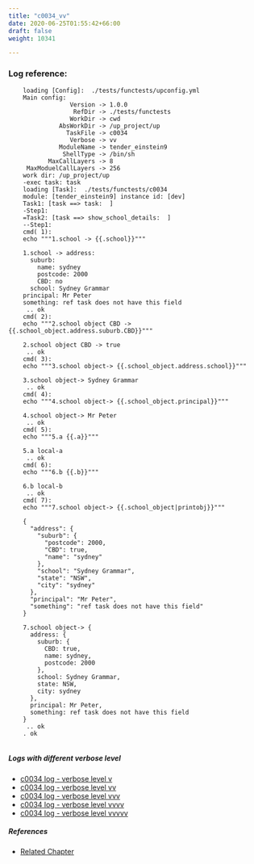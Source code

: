 ```yaml
---
title: "c0034_vv"
date: 2020-06-25T01:55:42+66:00
draft: false
weight: 10341

---
```


### Log reference: <no value>

```
    loading [Config]:  ./tests/functests/upconfig.yml
    Main config:
                 Version -> 1.0.0
                  RefDir -> ./tests/functests
                 WorkDir -> cwd
              AbsWorkDir -> /up_project/up
                TaskFile -> c0034
                 Verbose -> vv
              ModuleName -> tender_einstein9
               ShellType -> /bin/sh
           MaxCallLayers -> 8
     MaxModuelCallLayers -> 256
    work dir: /up_project/up
    -exec task: task
    loading [Task]:  ./tests/functests/c0034
    module: [tender_einstein9] instance id: [dev]
    Task1: [task ==> task:  ]
    -Step1:
    =Task2: [task ==> show_school_details:  ]
    --Step1:
    cmd( 1):
    echo """1.school -> {{.school}}"""
    
    1.school -> address:
      suburb:
        name: sydney
        postcode: 2000
        CBD: no
      school: Sydney Grammar
    principal: Mr Peter
    something: ref task does not have this field
     .. ok
    cmd( 2):
    echo """2.school object CBD -> {{.school_object.address.suburb.CBD}}"""
    
    2.school object CBD -> true
     .. ok
    cmd( 3):
    echo """3.school object-> {{.school_object.address.school}}"""
    
    3.school object-> Sydney Grammar
     .. ok
    cmd( 4):
    echo """4.school object-> {{.school_object.principal}}"""
    
    4.school object-> Mr Peter
     .. ok
    cmd( 5):
    echo """5.a {{.a}}"""
    
    5.a local-a
     .. ok
    cmd( 6):
    echo """6.b {{.b}}"""
    
    6.b local-b
     .. ok
    cmd( 7):
    echo """7.school object-> {{.school_object|printobj}}"""
    
    {
      "address": {
        "suburb": {
          "postcode": 2000,
          "CBD": true,
          "name": "sydney"
        },
        "school": "Sydney Grammar",
        "state": "NSW",
        "city": "sydney"
      },
      "principal": "Mr Peter",
      "something": "ref task does not have this field"
    }
    
    7.school object-> {
      address: {
        suburb: {
          CBD: true,
          name: sydney,
          postcode: 2000
        },
        school: Sydney Grammar,
        state: NSW,
        city: sydney
      },
      principal: Mr Peter,
      something: ref task does not have this field
    }
     .. ok
    . ok
    
```

##### Logs with different verbose level
* [c0034 log - verbose level v](../../logs/c0034_v)
* [c0034 log - verbose level vv](../../logs/c0034_vv)
* [c0034 log - verbose level vvv](../../logs/c0034_vvv)
* [c0034 log - verbose level vvvv](../../logs/c0034_vvvv)
* [c0034 log - verbose level vvvvv](../../logs/c0034_vvvvv)

##### References
* [Related Chapter](../../dvars/c0034)
